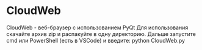 # CloudWeb
CloudWeb - веб-браузер с использованием PyQt
Для использования скачайте архив zip и распакуйте в одну директорию.
Дальше запустите cmd или PowerShell (есть в VSCode) и введите:
  python CloudWeb.py
  
